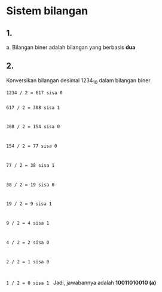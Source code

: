 <h1>Sistem bilangan</h1>
<h2>1.</h2>
<p>a. Bilangan biner adalah bilangan yang berbasis <b>dua</b></p>
<h2>2.</h2>
<p>Konversikan bilangan desimal 1234<sub>10</sub> dalam bilangan biner</p>
<code>1234 / 2 = 617 sisa 0

617 / 2 = 308 sisa 1

308 / 2 = 154 sisa 0

154 / 2 = 77 sisa 0

77 / 2 = 38 sisa 1

38 / 2 = 19 sisa 0

19 / 2 = 9 sisa 1

9 / 2 = 4 sisa 1

4 / 2 = 2 sisa 0

2 / 2 = 1 sisa 0

1 / 2 = 0 sisa 1
</code>
Jadi, jawabannya adalah <b> 10011010010 (a)</b>
